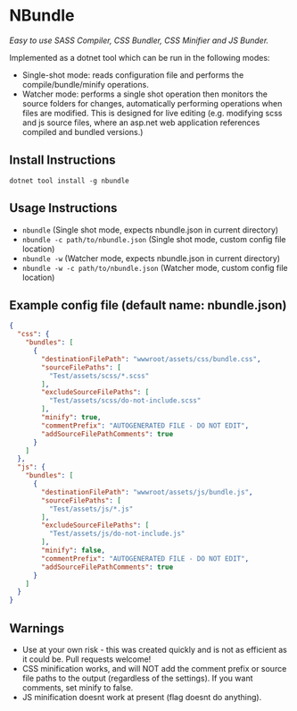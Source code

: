# NBundle

_Easy to use SASS Compiler, CSS Bundler, CSS Minifier and JS Bunder._

Implemented as a dotnet tool which can be run in the following modes:

- Single-shot mode: reads configuration file and performs the compile/bundle/minify operations.
- Watcher mode: performs a single shot operation then monitors the source folders for changes, automatically performing operations when files are modified. This is designed for live editing (e.g. modifying scss and js source files, where an asp.net web application references compiled and bundled versions.)

## Install Instructions

`dotnet tool install -g nbundle`

## Usage Instructions

- `nbundle` (Single shot mode, expects nbundle.json in current directory)
- `nbundle -c path/to/nbundle.json` (Single shot mode, custom config file location)
- `nbundle -w` (Watcher mode, expects nbundle.json in current directory)
- `nbundle -w -c path/to/nbundle.json` (Watcher mode, custom config file location)

## Example config file (default name: nbundle.json)

```JSON
{
  "css": {
    "bundles": [
      {
        "destinationFilePath": "wwwroot/assets/css/bundle.css",
        "sourceFilePaths": [
          "Test/assets/scss/*.scss"
        ],
        "excludeSourceFilePaths": [
          "Test/assets/scss/do-not-include.scss"
        ],
        "minify": true,
        "commentPrefix": "AUTOGENERATED FILE - DO NOT EDIT",
        "addSourceFilePathComments": true
      }
    ]
  },
  "js": {
    "bundles": [
      {
        "destinationFilePath": "wwwroot/assets/js/bundle.js",
        "sourceFilePaths": [
          "Test/assets/js/*.js"
        ],
        "excludeSourceFilePaths": [
          "Test/assets/js/do-not-include.js"
        ],
        "minify": false,
        "commentPrefix": "AUTOGENERATED FILE - DO NOT EDIT",
        "addSourceFilePathComments": true
      }
    ]
  }
}
```

## Warnings

- Use at your own risk - this was created quickly and is not as efficient as it could be. Pull requests welcome!
- CSS minification works, and will NOT add the comment prefix or source file paths to the output (regardless of the settings). If you want comments, set minify to false.
- JS minification doesnt work at present (flag doesnt do anything).